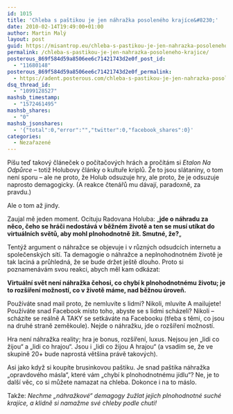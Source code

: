 ```yaml
---
id: 1015
title: 'Chleba s paštikou je jen náhražka posoleného krajíce&#8230;'
date: 2010-02-14T19:49:00+01:00
author: Martin Malý
layout: post
guid: https://misantrop.eu/chleba-s-pastikou-je-jen-nahrazka-posoleneho-krajice/
permalink: /chleba-s-pastikou-je-jen-nahrazka-posoleneho-krajice/
posterous_869f584d59a8506ee6c71421743d2e0f_post_id:
  - "11680148"
posterous_869f584d59a8506ee6c71421743d2e0f_permalink:
  - https://adent.posterous.com/chleba-s-pastikou-je-jen-nahrazka-posoleneho
dsq_thread_id:
  - "1099128527"
mashsb_timestamp:
  - "1572461495"
mashsb_shares:
  - "0"
mashsb_jsonshares:
  - '{"total":0,"error":"","twitter":0,"facebook_shares":0}'
categories:
  - Nezařazené
---
```

P&iacute;&scaron;u teď takov&yacute; čl&aacute;neček o poč&iacute;tačov&yacute;ch hr&aacute;ch a proč&iacute;t&aacute;m si _Etalon Na Odpůrce_ &#8211; totiž Holubovy čl&aacute;nky o kultuře kriplů. Že to jsou sl&aacute;taniny, o tom nen&iacute; sporu &#8211; ale ne proto, že Holub odsuzuje hry, ale proto, že je odsuzuje naprosto demagogicky. (A reakce čten&aacute;řů mu d&aacute;vaj&iacute;, paradoxně, za pravdu.)

Ale o tom až jindy.

Zaujal mě jeden moment. Ocituju Radovana Holuba: &#8222;**jde o n&aacute;hradu za něco, čeho se hr&aacute;či nedost&aacute;v&aacute; v běžn&eacute;m životě a ten se mus&iacute; ut&iacute;kat do virtu&aacute;ln&iacute;ch světů, aby mohl plnohodnotně ž&iacute;t. Smutn&eacute;, že?**&#8222;

Tent&yacute;ž argument o n&aacute;hražce se objevuje i v různ&yacute;ch odsudc&iacute;ch internetu a společensk&yacute;ch s&iacute;t&iacute;. Ta demagogie o n&aacute;hražce a neplnohodnotn&eacute;m životě je tak lacin&aacute; a průhledn&aacute;, že se bude držet je&scaron;tě dlouho. Proto si poznamen&aacute;v&aacute;m svou reakci, abych měl kam odk&aacute;zat:

**Virtu&aacute;ln&iacute; svět nen&iacute; n&aacute;hražka čehosi, co chyb&iacute; k plnohodnotn&eacute;mu životu; je to roz&scaron;&iacute;řen&iacute; možnost&iacute;, co v životě m&aacute;me, nad běžnou &uacute;roveň.**

Použ&iacute;v&aacute;te snad mail proto, že nemluv&iacute;te s lidmi? Nikoli, mluv&iacute;te A mailujete! Použ&iacute;v&aacute;te snad Facebook m&iacute;sto toho, abyste se s lidmi sch&aacute;zeli? Nikoli &#8211; sch&aacute;z&iacute;te se re&aacute;lně A TAKY se setk&aacute;v&aacute;te na Facebooku (třeba s těmi, co jsou na druh&eacute; straně zeměkoule). Nejde o n&aacute;hražku, jde o roz&scaron;&iacute;řen&iacute; možnost&iacute;.

Hra nen&iacute; n&aacute;hražka reality; hra je bonus, roz&scaron;&iacute;řen&iacute;, luxus. Nejsou jen &#8222;lidi co žijou&#8220; a &#8222;lidi co hrajou&#8220;. Jsou i &#8222;lidi co žijou A hrajou&#8220; (a vsad&iacute;m se, že ve skupině 20+ bude naprost&aacute; vět&scaron;ina pr&aacute;vě takov&yacute;ch).

Asi jako když si koup&iacute;te brusinkovou pa&scaron;tiku. Je snad pa&scaron;tika n&aacute;hražka &#8222;opravdov&eacute;ho m&aacute;sla&#8220;, kter&eacute; v&aacute;m &#8222;chyb&iacute; k plnohodnotn&eacute;mu j&iacute;dlu&#8220;? Ne, je to dal&scaron;&iacute; věc, co si můžete namazat na chleba. Dokonce i na to m&aacute;slo.

Takže: _Nechme &#8222;n&aacute;hražkov&eacute;&#8220; demagogy žužlat jejich plnohodnotn&eacute; such&eacute; kraj&iacute;ce, a klidně si namažme sv&eacute; chleby podle chuti!_